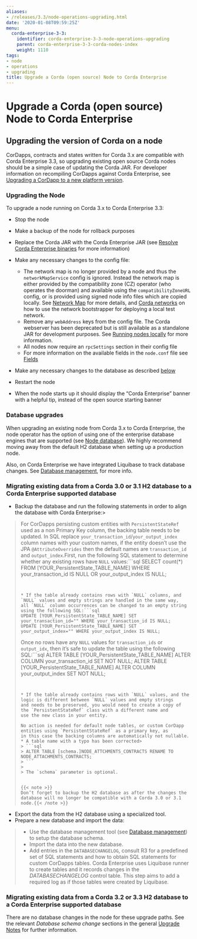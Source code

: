 ```yaml
---
aliases:
- /releases/3.3/node-operations-upgrading.html
date: '2020-01-08T09:59:25Z'
menu:
  corda-enterprise-3-3:
    identifier: corda-enterprise-3-3-node-operations-upgrading
    parent: corda-enterprise-3-3-corda-nodes-index
    weight: 1110
tags:
- node
- operations
- upgrading
title: Upgrade a Corda (open source) Node to Corda Enterprise
---
```



# Upgrade a Corda (open source) Node to Corda Enterprise


## Upgrading the version of Corda on a node

CorDapps, contracts and states written for Corda 3.x are compatible with Corda Enterprise 3.3, so upgrading
existing open source Corda nodes should be a simple case of updating the Corda JAR. For developer information on recompiling
CorDapps against Corda Enterprise, see [Upgrading a CorDapp to a new platform version](upgrade-notes.md).


### Upgrading the Node

To upgrade a node running on Corda 3.x to Corda Enterprise 3.3:


* Stop the node
* Make a backup of the node for rollback purposes
* Replace the Corda JAR with the Corda Enterprise JAR (see [Resolve Corda Enterprise binaries](getting-set-up.md#id6) for more information)
* Make any necessary changes to the config file:
    * The network map is no longer provided by a node and thus the `networkMapService` config is ignored. Instead the
network map is either provided by the compatibility zone (CZ) operator (who operates the doorman) and available
using the `compatibilityZoneURL` config, or is provided using signed node info files which are copied locally.
See [Network Map](network-map.md) for more details, and [Corda networks](corda-test-networks.md) on how to use the network
bootstrapper for deploying a local test network.
    * Remove any `webAddress` keys from the config file. The Corda webserver has been deprecated but is still available
as a standalone JAR for development purposes. See [Running nodes locally](running-a-node.md) for more information.
    * All nodes now require an `rpcSettings` section in their config file
    * For more information on the available fields in the `node.conf` file see [Fields](corda-configuration-file.md#corda-configuration-file-fields)


* Make any necessary changes to the database as described [below](#node-operations-upgrading-cordapps)
* Restart the node
* When the node starts up it should display the “Corda Enterprise” banner with a helpful tip, instead of the open source
starting banner



### Database upgrades

When upgrading an existing node from Corda 3.x to Corda Enterprise, the node operator has the option of using one of the enterprise
database engines that are supported (see [Node database](node-database.md)).
We highly recommend moving away from the default H2 database when setting up a production node.

Also, on Corda Enterprise we have integrated Liquibase to track database changes. See [Database management](database-management.md), for more info.


### Migrating existing data from a Corda 3.0 or 3.1 H2 database to a Corda Enterprise supported database


* Backup the database and run the following statements in order to align the database with Corda Enterprise:> 
> For CorDapps persisting custom entities with `PersistentStateRef` used as a non Primary Key column, the backing table needs to be updated.
> In SQL replace `your_transaction_id`/`your_output_index` column names with your custom names, if the entity doesn’t use the JPA
> `@AttributeOverrides` then the default names are `transaction_id` and `output_index`.First, run the following SQL statement to determine whether any existing rows have `NULL` values:```sql
> SELECT count(*) FROM [YOUR_PersistentState_TABLE_NAME] WHERE your_transaction_id IS NULL OR your_output_index IS NULL;
> ```
> 
> 
> * If the table already contains rows with `NULL` columns, and `NULL` values and empty strings are handled in the same way,
> all `NULL` column occurrences can be changed to an empty string using the following SQL:```sql
> UPDATE [YOUR_PersistentState_TABLE_NAME] SET your_transaction_id="" WHERE your_transaction_id IS NULL;
> UPDATE [YOUR_PersistentState_TABLE_NAME] SET your_output_index="" WHERE your_output_index IS NULL;
> ```
> 
> Once no rows have any `NULL` values for `transaction_ids` or `output_idx`, then it’s safe to update the table using
> the following SQL:```sql
> ALTER TABLE [YOUR_PersistentState_TABLE_NAME] ALTER COLUMN your_transaction_id SET NOT NULL;
> ALTER TABLE [YOUR_PersistentState_TABLE_NAME] ALTER COLUMN your_output_index SET NOT NULL;
> ```
> 
> 
> * If the table already contains rows with `NULL` values, and the logic is different between `NULL` values and empty strings
> and needs to be preserved, you would need to create a copy of the `PersistentStateRef` class with a different name and
> use the new class in your entity.
> 
> No action is needed for default node tables, or custom CorDapp entities using `PersistentStateRef` as a primary key, as
> in this case the backing columns are automatically not nullable.
> * A table name with a typo has been corrected> 
> > ```sql
> > ALTER TABLE [schema.]NODE_ATTCHMENTS_CONTRACTS RENAME TO NODE_ATTACHMENTS_CONTRACTS;
> > ```
> > 
> > The `schema` parameter is optional.
> 
> 
> {{< note >}}
> Don’t forget to backup the H2 database as after the changes the database will no longer be compatible with a Corda 3.0 or 3.1 node.{{< /note >}}


* Export the data from the H2 database using a specialized tool.
* Prepare a new database and import the data:

> 
> 
> * Use the database management tool (see [Database management](database-management.md)) to setup the database schema.
> * Import the data into the new database.
> * Add entries in the `DATABASECHANGELOG`, consult R3 for a predefined set of SQL statements and how to obtain SQL
> statements for custom CorDapps tables.
> Corda Enterprise uses Liquibase runner to create tables and it records changes in the *DATABASECHANGELOG* control table.
> This step aims to add a required log as if those tables were created by Liquibase.



### Migrating existing data from a Corda 3.2 or 3.3 H2 database to a Corda Enterprise supported database

There are no database changes in the node for these upgrade paths.
See the relevant *Database schema change* sections in the general [Upgrade Notes](https://docs.corda.net/releases/release-V3.3/upgrade-notes.html) for further information.

